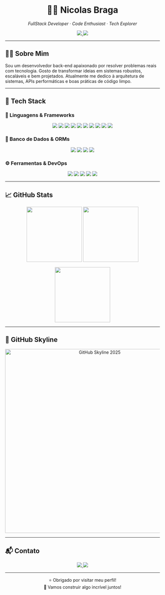 <!-- README do Nicolas Braga -->

<h1 align="center">👨‍💻 Nicolas Braga</h1>
<p align="center">
  <i>FullStack Developer · Code Enthusiast · Tech Explorer</i>
</p>

<p align="center">
  <a href="mailto:devnicolas.work@gmail.com">
    <img src="https://img.shields.io/badge/Gmail-D14836?style=for-the-badge&logo=gmail&logoColor=white" />
  </a>
  <a href="https://www.linkedin.com/in/nicolas-braga-104815252/" target="_blank">
    <img src="https://img.shields.io/badge/LinkedIn-0077B5?style=for-the-badge&logo=linkedin&logoColor=white" />
  </a>
</p>

---

## 👨‍🚀 Sobre Mim

Sou um desenvolvedor back-end apaixonado por resolver problemas reais com tecnologia. Gosto de transformar ideias em sistemas robustos, escaláveis e bem projetados. Atualmente me dedico à arquitetura de sistemas, APIs performáticas e boas práticas de código limpo.

---

## 🧰 Tech Stack

### 🚀 Linguagens & Frameworks

<p align="center">
  <img src="https://img.shields.io/badge/Python-3776AB?style=for-the-badge&logo=python&logoColor=white" />
  <img src="https://img.shields.io/badge/Django-092E20?style=for-the-badge&logo=django&logoColor=white" />
  <img src="https://img.shields.io/badge/Java-007396?style=for-the-badge&logo=java&logoColor=white" />
  <img src="https://img.shields.io/badge/JavaScript-F7DF1E?style=for-the-badge&logo=javascript&logoColor=black" />
  <img src="https://img.shields.io/badge/TypeScript-3178C6?style=for-the-badge&logo=typescript&logoColor=white" />
  <img src="https://img.shields.io/badge/Node.js-339933?style=for-the-badge&logo=nodedotjs&logoColor=white" />
  <img src="https://img.shields.io/badge/NestJS-E0234E?style=for-the-badge&logo=nestjs&logoColor=white" />
  <img src="https://img.shields.io/badge/Express-000000?style=for-the-badge&logo=express&logoColor=white" />
  <img src="https://img.shields.io/badge/React-20232A?style=for-the-badge&logo=react&logoColor=61DAFB" />
  <img src="https://img.shields.io/badge/React_Native-20232A?style=for-the-badge&logo=react&logoColor=61DAFB" />
</p>

### 💾 Banco de Dados & ORMs

<p align="center">
  <img src="https://img.shields.io/badge/PostgreSQL-336791?style=for-the-badge&logo=postgresql&logoColor=white" />
  <img src="https://img.shields.io/badge/MongoDB-47A248?style=for-the-badge&logo=mongodb&logoColor=white" />
  <img src="https://img.shields.io/badge/Sequelize-52B0E7?style=for-the-badge&logo=sequelize&logoColor=white" />
  <img src="https://img.shields.io/badge/Mongoose-880000?style=for-the-badge&logo=mongoose&logoColor=white" />
</p>

### ⚙️ Ferramentas & DevOps

<p align="center">
  <img src="https://img.shields.io/badge/Git-F05032?style=for-the-badge&logo=git&logoColor=white" />
  <img src="https://img.shields.io/badge/GitHub-181717?style=for-the-badge&logo=github&logoColor=white" />
  <img src="https://img.shields.io/badge/Docker-2496ED?style=for-the-badge&logo=docker&logoColor=white" />
  <img src="https://img.shields.io/badge/RabbitMQ-FF6600?style=for-the-badge&logo=rabbitmq&logoColor=white" />
  <img src="https://img.shields.io/badge/AWS-232F3E?style=for-the-badge&logo=amazonaws&logoColor=white" />
</p>

---

## 📈 GitHub Stats

<p align="center">
  <img height="180em" src="https://github-readme-stats-eight-snowy-93.vercel.app/api?username=NicolasBraga05&show_icons=true&theme=tokyonight&hide_border=true&count_private=true&include_all_commits=true" />
  <img height="180em" src="https://github-readme-stats-eight-snowy-93.vercel.app/api/top-langs/?username=NicolasBraga05&layout=compact&theme=tokyonight&hide_border=true" />
</p>
<p align="center">
  <img height="180em" src="https://github-profile-trophy.vercel.app/?username=NicolasBraga05&theme=tokyonight&no-frame=true&margin-w=10&column=7" />
</p>

---

## 🌆 GitHub Skyline

<p align="center">
  <img src="assets/skyline-2025.png" width="600" alt="GitHub Skyline 2025">
</p>


---

## 📬 Contato

<p align="center">
  <a href="mailto:devnicolas.work@gmail.com">
    <img src="https://img.shields.io/badge/Email-D14836?style=for-the-badge&logo=gmail&logoColor=white" />
  </a>
  <a href="https://www.linkedin.com/in/nicolas-braga-104815252/" target="_blank">
    <img src="https://img.shields.io/badge/LinkedIn-0077B5?style=for-the-badge&logo=linkedin&logoColor=white" />
  </a>
</p>

---

<p align="center">
  ⭐ Obrigado por visitar meu perfil! <br />
  🚀 Vamos construir algo incrível juntos!
</p>
